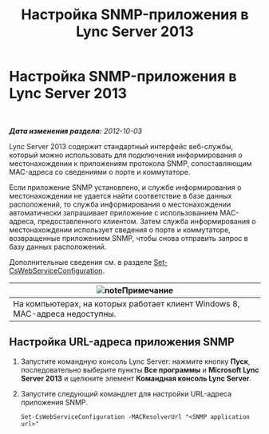 ﻿---
title: Настройка SNMP-приложения в Lync Server 2013
TOCTitle: Настройка SNMP-приложения в Lync Server 2013
ms:assetid: c4b4a736-3b2e-45b9-a965-19d22161ad57
ms:mtpsurl: https://technet.microsoft.com/ru-ru/library/Gg412972(v=OCS.15)
ms:contentKeyID: 49311091
ms.date: 05/19/2016
mtps_version: v=OCS.15
ms.translationtype: HT
---

# Настройка SNMP-приложения в Lync Server 2013

 

_**Дата изменения раздела:** 2012-10-03_

Lync Server 2013 содержит стандартный интерфейс веб-службы, который можно использовать для подключения информирования о местонахождении к приложениям протокола SNMP, сопоставляющим MAC-адреса со сведениями о порте и коммутаторе.

Если приложение SNMP установлено, и службе информирования о местонахождении не удается найти соответствие в базе данных расположений, то служба информирования о местонахождении автоматически запрашивает приложение с использованием MAC-адреса, предоставленного клиентом. Затем служба информирования о местонахождении использует сведения о порте и коммутаторе, возвращенные приложением SNMP, чтобы снова отправить запрос в базу данных расположений.

Дополнительные сведения см. в разделе [Set-CsWebServiceConfiguration](https://docs.microsoft.com/en-us/powershell/module/skype/Set-CsWebServiceConfiguration).

<table>
<thead>
<tr class="header">
<th><img src="images/Gg398412.note(OCS.15).gif" title="note" alt="note" />Примечание</th>
</tr>
</thead>
<tbody>
<tr class="odd">
<td>На компьютерах, на которых работает клиент Windows 8, MAC-адреса недоступны.</td>
</tr>
</tbody>
</table>


## Настройка URL-адреса приложения SNMP

1.  Запустите командную консоль Lync Server: нажмите кнопку **Пуск**, последовательно выберите пункты **Все программы** и **Microsoft Lync Server 2013** и щелкните элемент **Командная консоль Lync Server**.

2.  Запустите следующий командлет для настройки URL-адреса приложения SNMP.
    
        Set-CsWebServiceConfiguration -MACResolverUrl "<SNMP application url>"


